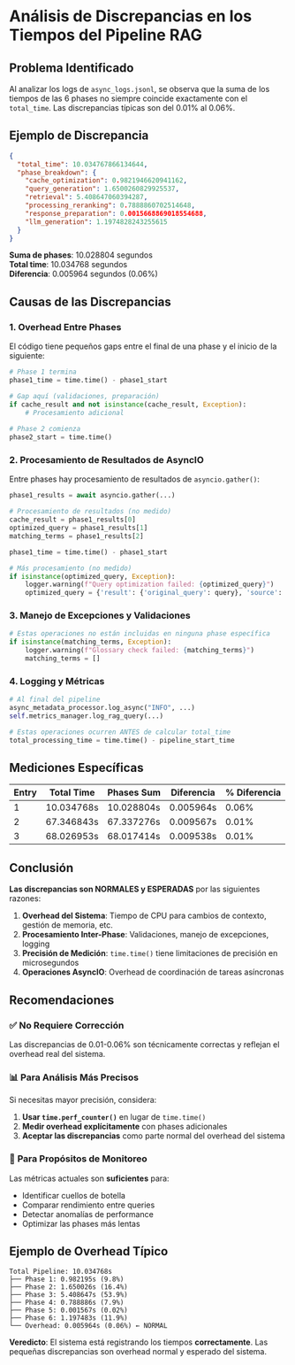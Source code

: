 # Análisis de Discrepancias en los Tiempos del Pipeline RAG

## Problema Identificado

Al analizar los logs de `async_logs.jsonl`, se observa que la suma de los tiempos de las 6 phases no siempre coincide exactamente con el `total_time`. Las discrepancias típicas son del 0.01% al 0.06%.

## Ejemplo de Discrepancia

```json
{
  "total_time": 10.034767866134644,
  "phase_breakdown": {
    "cache_optimization": 0.9821946620941162,
    "query_generation": 1.6500260829925537,
    "retrieval": 5.408647060394287,
    "processing_reranking": 0.7888860702514648,
    "response_preparation": 0.0015668869018554688,
    "llm_generation": 1.1974828243255615
  }
}
```

**Suma de phases**: 10.028804 segundos  
**Total time**: 10.034768 segundos  
**Diferencia**: 0.005964 segundos (0.06%)

## Causas de las Discrepancias

### 1. **Overhead Entre Phases**

El código tiene pequeños gaps entre el final de una phase y el inicio de la siguiente:

```python
# Phase 1 termina
phase1_time = time.time() - phase1_start

# Gap aquí (validaciones, preparación)
if cache_result and not isinstance(cache_result, Exception):
    # Procesamiento adicional
    
# Phase 2 comienza
phase2_start = time.time()
```

### 2. **Procesamiento de Resultados de AsyncIO**

Entre phases hay procesamiento de resultados de `asyncio.gather()`:

```python
phase1_results = await asyncio.gather(...)

# Procesamiento de resultados (no medido)
cache_result = phase1_results[0]
optimized_query = phase1_results[1]  
matching_terms = phase1_results[2]

phase1_time = time.time() - phase1_start

# Más procesamiento (no medido)
if isinstance(optimized_query, Exception):
    logger.warning(f"Query optimization failed: {optimized_query}")
    optimized_query = {'result': {'original_query': query}, 'source': 'new'}
```

### 3. **Manejo de Excepciones y Validaciones**

```python
# Estas operaciones no están incluidas en ninguna phase específica
if isinstance(matching_terms, Exception):
    logger.warning(f"Glossary check failed: {matching_terms}")
    matching_terms = []
```

### 4. **Logging y Métricas**

```python
# Al final del pipeline
async_metadata_processor.log_async("INFO", ...)
self.metrics_manager.log_rag_query(...)

# Estas operaciones ocurren ANTES de calcular total_time
total_processing_time = time.time() - pipeline_start_time
```

## Mediciones Específicas

| Entry | Total Time | Phases Sum | Diferencia | % Diferencia |
|-------|------------|------------|------------|--------------|
| 1     | 10.034768s | 10.028804s | 0.005964s  | 0.06%        |
| 2     | 67.346843s | 67.337276s | 0.009567s  | 0.01%        |
| 3     | 68.026953s | 68.017414s | 0.009538s  | 0.01%        |

## Conclusión

**Las discrepancias son NORMALES y ESPERADAS** por las siguientes razones:

1. **Overhead del Sistema**: Tiempo de CPU para cambios de contexto, gestión de memoria, etc.
2. **Procesamiento Inter-Phase**: Validaciones, manejo de excepciones, logging
3. **Precisión de Medición**: `time.time()` tiene limitaciones de precisión en microsegundos
4. **Operaciones AsyncIO**: Overhead de coordinación de tareas asíncronas

## Recomendaciones

### ✅ **No Requiere Corrección**
Las discrepancias de 0.01-0.06% son técnicamente correctas y reflejan el overhead real del sistema.

### 📊 **Para Análisis Más Precisos**
Si necesitas mayor precisión, considera:

1. **Usar `time.perf_counter()`** en lugar de `time.time()`
2. **Medir overhead explícitamente** con phases adicionales
3. **Aceptar las discrepancias** como parte normal del overhead del sistema

### 🎯 **Para Propósitos de Monitoreo**
Las métricas actuales son **suficientes** para:
- Identificar cuellos de botella
- Comparar rendimiento entre queries
- Detectar anomalías de performance
- Optimizar las phases más lentas

## Ejemplo de Overhead Típico

```
Total Pipeline: 10.034768s
├── Phase 1: 0.982195s (9.8%)
├── Phase 2: 1.650026s (16.4%)  
├── Phase 3: 5.408647s (53.9%)
├── Phase 4: 0.788886s (7.9%)
├── Phase 5: 0.001567s (0.02%)
├── Phase 6: 1.197483s (11.9%)
└── Overhead: 0.005964s (0.06%) ← NORMAL
```

**Veredicto**: El sistema está registrando los tiempos **correctamente**. Las pequeñas discrepancias son overhead normal y esperado del sistema.